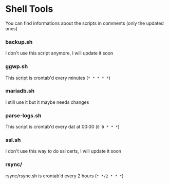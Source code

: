 # Shell Tools

You can find informations about the scripts in comments (only the updated ones)

### backup.sh
I don't use this script anymore, I will update it soon

### ggwp.sh
This script is crontab'd every minutes (`* * * * *`)

### mariadb.sh
I still use it but it maybe needs changes

### parse-logs.sh
This script is crontab'd every dat at 00:00 (`0 0 * * *`)

### ssl.sh
I don't use this way to do ssl certs, I will update it soon

### rsync/
rsync/rsync.sh is crontab'd every 2 hours (`* */2 * * *`)
